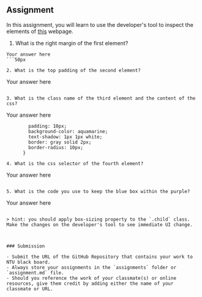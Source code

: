 ## Assignment

In this assignment, you will learn to use the developer's tool to inspect the elements of [this](https://nznznh.csb.app/) webpage.

1. What is the right margin of the first element? 
```
Your answer here
```50px

2. What is the top padding of the second element?
```
Your answer here
```100px

3. What is the class name of the third element and the content of the css?
```
Your answer here
```     .elementThree {
        padding: 10px;
        background-color: aquamarine;
        text-shadow: 1px 1px white;
        border: gray solid 2px;
        border-radius: 10px;
      }

4. What is the css selector of the fourth element?
```
Your answer here
```class

5. What is the code you use to keep the blue box within the purple?
```
Your answer here
```box-sizing: border-box;

> hint: you should apply box-sizing property to the `.child` class. Make the changes on the developer's tool to see immediate UI change.



### Submission 

- Submit the URL of the GitHub Repository that contains your work to NTU black board.
- Always store your assignments in the `assignments` folder or `assignment.md` file.
- Should you reference the work of your classmate(s) or online resources, give them credit by adding either the name of your classmate or URL. 